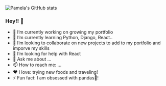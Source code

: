 ![Pamela's GitHub stats](https://github-readme-stats.vercel.app/api?username=pdsilva90&show_icons=true&theme=radical)
### Hey!! 👋

- 🔭 I’m currently working on growing my portfolio
- 🌱 I’m currently learning Python, Django, React..
- 👯 I’m looking to collaborate on new projects to add to my portfolio and imporve my skills
- 🤔 I’m looking for help with React
- 💬 Ask me about ...
- 📫 How to reach me: ...
- ❤️ I love: trying new foods and traveling! 
- ⚡ Fun fact: I am obsessed with pandas🐼!



